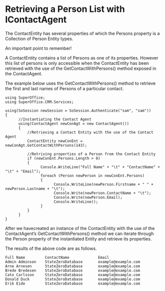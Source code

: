 <properties date="2016-06-24"
SortOrder="6"
/>

Retrieving a Person List with IContactAgent
===========================================

The ContactEntity has several properties of which the Persons property is a Collection of Person Entity types.

An important point to remember!

A ContactEntity contains a list of Persons as one of its properties. However this list of persons is only accessible when the ContactEntity has been retrieved with the use of the GetContactWithPersons() method exposed in the ContactAgent.

The example below uses the GetContactWithPersons() method to retrieve the first and last names of Persons of a particular contact.

```
using SuperOffice;
using SuperOffice.CRM.Services;
 
using(SoSession newSession = SoSession.Authenticate("sam", "sam"))
{
      //Instantiating the Contact Agent
      using(ContactAgent newConAgt = new ContactAgent())
      {
          //Retrieving a Contact Entity with the use of the Contact Agent
          ContactEntity newConEnt = newConAgt.GetContactWithPersons(143);
      
          //Retriving properties of a Person from the Contact Entity
          if (newConEnt.Persons.Length > 0)
          {
                Console.WriteLine("Full Name" + "\t" + "ContactName" + "\t" + "Email");
                foreach (Person newPerson in newConEnt.Persons)
                {
                      Console.WriteLine(newPerson.Firstname + " " + newPerson.Lastname + "\t");
                      Console.Write(newPerson.ContactName + "\t");
                      Console.Write(newPerson.Email);
                      Console.WriteLine();
                }          
          }
      }
}
```

 

After we havecreated an instance of the ContactEntity with the use of the ContactAgent’s GetContactWithPersons() method we can iterate through the Person property of the instantiated Entity and retrieve its properties.

The results of the above code are as follows.

```
Full Name         ContactName             Email
Admin Adminson    StateZeroDatabase       example@example.com
Arne Arnesen      StateZeroDatabase       example@example.com
Brede Bredesen    StateZeroDatabase       example@example.com
Cato Carlsson     StateZeroDatabase       example@example.com
Donald Duck       StateZeroDatabase       example@example.com
Erik Eide         StateZeroDatabase       example@example.com
```

 
